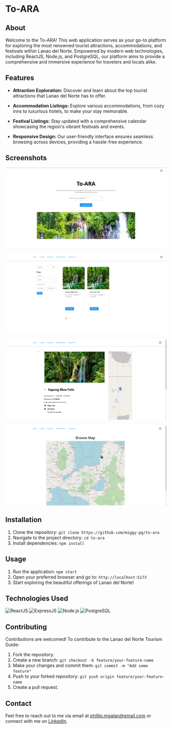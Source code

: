# To-ARA

## About

Welcome to the To-ARA! This web application serves as your go-to platform for exploring the most renowned tourist attractions, accommodations, and festivals within Lanao del Norte. Empowered by modern web technologies, including ReactJS, Node.js, and PostgreSQL, our platform aims to provide a comprehensive and immersive experience for travelers and locals alike.

## Features

- **Attraction Exploration:** Discover and learn about the top tourist attractions that Lanao del Norte has to offer.

- **Accommodation Listings:** Explore various accommodations, from cozy inns to luxurious hotels, to make your stay memorable.

- **Festival Listings:** Stay updated with a comprehensive calendar showcasing the region's vibrant festivals and events.

- **Responsive Design:** Our user-friendly interface ensures seamless browsing across devices, providing a hassle-free experience.

## Screenshots

![Home Page](screenshots/home_page.png)

![Attractions Page](screenshots/attraction_page.png)

![Attractions Details](screenshots/attraction_details.png)

![Browse Map](screenshots/browse_map.png)

## Installation

1. Clone the repository: `git clone https://github.com/miggy-pg/to-ara`
2. Navigate to the project directory: `cd to-ara`
3. Install dependencies: `npm install`

## Usage

1. Run the application: `npm start`
2. Open your preferred browser and go to: `http://localhost:5173`
3. Start exploring the beautiful offerings of Lanao del Norte!

## Technologies Used

![ReactJS](https://img.shields.io/badge/-ReactJS-61DAFB?logo=react&logoColor=white&style=flat-square)
![ExpressJS](https://img.shields.io/badge/-Express.js-000000?logo=express&logoColor=white&style=flat-square)
![Node.js](https://img.shields.io/badge/-Node.js-339933?logo=node.js&logoColor=white&style=flat-square)
![PostgreSQL](https://img.shields.io/badge/-PostgreSQL-336791?logo=postgresql&logoColor=white&style=flat-square)

## Contributing

Contributions are welcomed! To contribute to the Lanao del Norte Tourism Guide:

1. Fork the repository.
2. Create a new branch: `git checkout -b feature/your-feature-name`
3. Make your changes and commit them: `git commit -m "Add some feature"`
4. Push to your forked repository: `git push origin feature/your-feature-name`
5. Create a pull request.

## Contact

Feel free to reach out to me via email at phillip.mgalan@gmail.com or connect with me on [LinkedIn](https://www.linkedin.com/in/migui-galan/).
